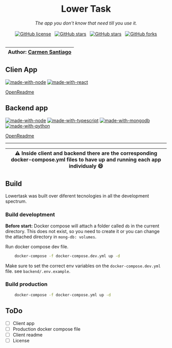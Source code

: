 <div align="center">
    <h1>Lower Task</h1>
    <i>The app you don't know that need till you use it. </i>
    <br/>
    <br/>
    <a href="https://github.com/aromalanil/markItDown/blob/master/LICENSE"><img alt="GitHub license" src="https://img.shields.io/github/license/grem-dev/lower-task?style=for-the-badge"></a>&nbsp;&nbsp;
    <a href="https://github.com/aromalanil/markItDown/stargazers"><img alt="GitHub stars" src="https://img.shields.io/github/stars/grem-dev/lower-task?style=for-the-badge"></a>&nbsp;&nbsp;
    <a href="https://github.com/aromalanil/markItDown"><img alt="GitHub stars" src="https://img.shields.io/github/repo-size/grem-dev/lower-task?style=for-the-badge"></a>&nbsp;&nbsp;
    <a href="https://github.com/aromalanil/markItDown/network"><img alt="GitHub forks" src="https://img.shields.io/github/forks/grem-dev/lower-task?style=for-the-badge"></a>
    <br/>
</div>

<br>

| Author: [Carmen Santiago](https://grem-dev.github.io/grem.github.io/) |
| --- |




## Clien App
[![made-with-node](https://img.shields.io/badge/NodeJs-v12.17.0-492.svg)](https://nodejs.org/en/) [![made-with-react](https://img.shields.io/badge/React-v17.0.1-41aafb.svg)](https://reactjs.org/) 

[OpenReadme](./client/README.md)

## Backend app
[![made-with-node](https://img.shields.io/badge/NodeJs-v12.17.0-492.svg)](https://nodejs.org/en/) [![made-with-typescript](https://img.shields.io/badge/TypeScript-v4.0.5-49f.svg)](https://www.typescriptlang.org/) [![made-with-mongodb](https://img.shields.io/badge/Made%20with-MongoDb-492.svg)](https://www.mongodb.com/en) [![made-with-python](https://img.shields.io/badge/Made%20with-Python-FFD343.svg)](https://www.python.org/)

[OpenReadme](./backend/readme.md)



---
| :warning: Inside client and backend there are the corresponding docker-compose.yml files to have up and running each app individualy :smile: |
| ---|

## Build
Lowertask was built over diferent tecnologies in all the development spectrum. 

### Build developtment

**Before start:** Docker compose will attach a folder called `db` in the current directory. This does not exist, so you need to create it or you can change the attached directory in `mong-db: volumes`.

Run docker compose dev file.

```Bash
    docker-compose -f docker-compose.dev.yml up -d
```

Make sure to set the correct env variables on the `docker-compose.dev.yml` file. see `backend/.env.example`.


### Build production

```sh
    docker-compose -f docker-compose.yml up -d 
```


## ToDo
- [ ] Client app
- [ ] Production docker compose file
- [ ] Client readme
- [ ] License 
